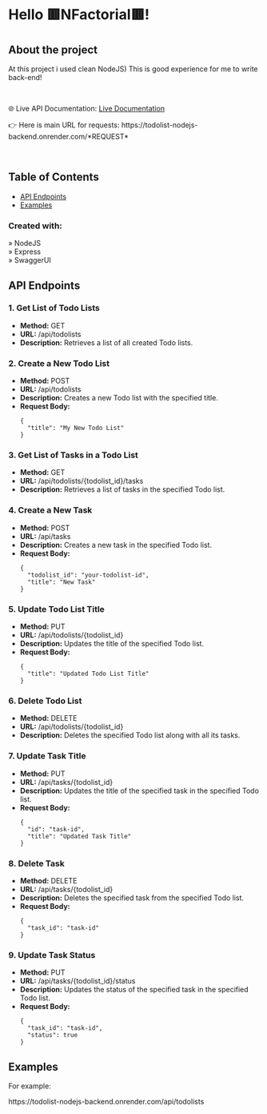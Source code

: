 <h1>Hello 🟥NFactorial🟥!</h1>
<h2>About the project</h2>

  <p>
    At this project i used clean NodeJS)
    This is good experience for me to write back-end!
  </p>

  <br>

🌐 Live API Documentation: <a href='https://todolist-nodejs-backend.onrender.com/api-docs/'>Live Documentation</a>


<p>
  👉 Here is main URL for requests:  https://todolist-nodejs-backend.onrender.com/*REQUEST*
</p>

<br>

## Table of Contents

- [API Endpoints](#api-endpoints)
- [Examples](#examples)
    <br>


<h3>Created with:</h3>

» NodeJS <br>
» Express <br>
» SwaggerUI <br>




   <h2 id="api-endpoints">API Endpoints</h2>

   <h3>1. Get List of Todo Lists</h3>
    <ul>
        <li><strong>Method:</strong> GET</li>
        <li><strong>URL:</strong> /api/todolists</li>
        <li><strong>Description:</strong> Retrieves a list of all created Todo lists.</li>
    </ul>

  <h3>2. Create a New Todo List</h3>
    <ul>
        <li><strong>Method:</strong> POST</li>
        <li><strong>URL:</strong> /api/todolists</li>
        <li><strong>Description:</strong> Creates a new Todo list with the specified title.</li>
        <li><strong>Request Body:</strong>
            <pre><code>{
  "title": "My New Todo List"
}</code></pre>
        </li>
    </ul>

   <h3>3. Get List of Tasks in a Todo List</h3>
    <ul>
        <li><strong>Method:</strong> GET</li>
        <li><strong>URL:</strong> /api/todolists/{todolist_id}/tasks</li>
        <li><strong>Description:</strong> Retrieves a list of tasks in the specified Todo list.</li>
    </ul>

  <h3>4. Create a New Task</h3>
    <ul>
        <li><strong>Method:</strong> POST</li>
        <li><strong>URL:</strong> /api/tasks</li>
        <li><strong>Description:</strong> Creates a new task in the specified Todo list.</li>
        <li><strong>Request Body:</strong>
            <pre><code>{
  "todolist_id": "your-todolist-id",
  "title": "New Task"
}</code></pre>
        </li>
    </ul>

   <h3>5. Update Todo List Title</h3>
    <ul>
        <li><strong>Method:</strong> PUT</li>
        <li><strong>URL:</strong> /api/todolists/{todolist_id}</li>
        <li><strong>Description:</strong> Updates the title of the specified Todo list.</li>
        <li><strong>Request Body:</strong>
            <pre><code>{
  "title": "Updated Todo List Title"
}</code></pre>
        </li>
    </ul>

  <h3>6. Delete Todo List</h3>
    <ul>
        <li><strong>Method:</strong> DELETE</li>
        <li><strong>URL:</strong> /api/todolists/{todolist_id}</li>
        <li><strong>Description:</strong> Deletes the specified Todo list along with all its tasks.</li>
    </ul>

  <h3>7. Update Task Title</h3>
    <ul>
        <li><strong>Method:</strong> PUT</li>
        <li><strong>URL:</strong> /api/tasks/{todolist_id}</li>
        <li><strong>Description:</strong> Updates the title of the specified task in the specified Todo list.</li>
        <li><strong>Request Body:</strong>
            <pre><code>{
  "id": "task-id",
  "title": "Updated Task Title"
}</code></pre>
        </li>
    </ul>

   <h3>8. Delete Task</h3>
    <ul>
        <li><strong>Method:</strong> DELETE</li>
        <li><strong>URL:</strong> /api/tasks/{todolist_id}</li>
        <li><strong>Description:</strong> Deletes the specified task from the specified Todo list.</li>
        <li><strong>Request Body:</strong>
            <pre><code>{
  "task_id": "task-id"
}</code></pre>
        </li>
    </ul>

   <h3>9. Update Task Status</h3>
    <ul>
        <li><strong>Method:</strong> PUT</li>
        <li><strong>URL:</strong> /api/tasks/{todolist_id}/status</li>
        <li><strong>Description:</strong> Updates the status of the specified task in the specified Todo list.</li>
        <li><strong>Request Body:</strong>
            <pre><code>{
  "task_id": "task-id",
  "status": true
}</code></pre>
        </li>
    </ul>

  <h2 id="examples">Examples</h2>
    <p>For example:   </p>
    <p>https://todolist-nodejs-backend.onrender.com/api/todolists</p>
